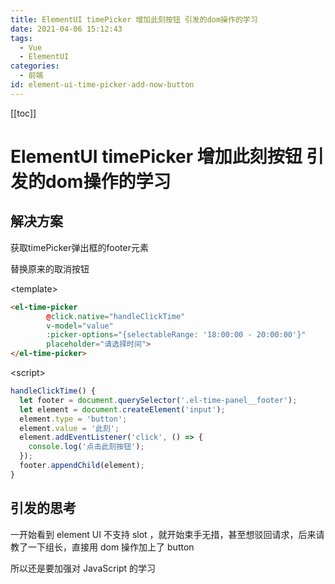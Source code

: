 ```yaml
---
title: ElementUI timePicker 增加此刻按钮 引发的dom操作的学习
date: 2021-04-06 15:12:43
tags:
  - Vue
  - ElementUI
categories:
  - 前端
id: element-ui-time-picker-add-now-button
---
```


[[toc]]

# ElementUI timePicker 增加此刻按钮 引发的dom操作的学习

## 解决方案

获取timePicker弹出框的footer元素

替换原来的取消按钮

\<template\>

```html
<el-time-picker
        @click.native="handleClickTime"
        v-model="value"
        :picker-options="{selectableRange: '18:00:00 - 20:00:00'}"
        placeholder="请选择时间">
</el-time-picker>
```

\<script\>

```javascript
handleClickTime() {
  let footer = document.querySelector('.el-time-panel__footer');
  let element = document.createElement('input');
  element.type = 'button';
  element.value = '此刻';
  element.addEventListener('click', () => {
    console.log('点击此刻按钮');
  });
  footer.appendChild(element);
}
```

## 引发的思考

一开始看到 element UI 不支持 slot ，就开始束手无措，甚至想驳回请求，后来请教了一下组长，直接用 dom 操作加上了 button

所以还是要加强对 JavaScript 的学习
